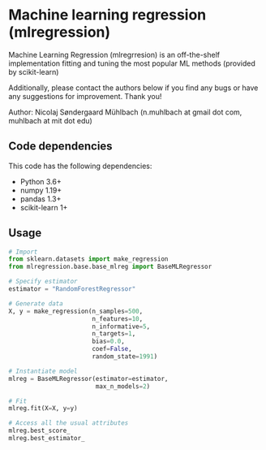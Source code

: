 
# Machine learning regression (mlregression)

Machine Learning Regression (mlregrresion) is an off-the-shelf implementation fitting and tuning the most popular ML methods (provided by scikit-learn)

Additionally, please contact the authors below if you find any bugs or have any suggestions for improvement. Thank you!

Author: Nicolaj Søndergaard Mühlbach (n.muhlbach at gmail dot com, muhlbach at mit dot edu) 

## Code dependencies
This code has the following dependencies:

- Python 3.6+
- numpy 1.19+
- pandas 1.3+
- scikit-learn 1+

## Usage

```python
# Import
from sklearn.datasets import make_regression
from mlregression.base.base_mlreg import BaseMLRegressor

# Specify estimator
estimator = "RandomForestRegressor"

# Generate data
X, y = make_regression(n_samples=500,
                       n_features=10, 
                       n_informative=5,
                       n_targets=1,
                       bias=0.0,
                       coef=False,
                       random_state=1991)

# Instantiate model
mlreg = BaseMLRegressor(estimator=estimator,
                        max_n_models=2)

# Fit
mlreg.fit(X=X, y=y)

# Access all the usual attributes
mlreg.best_score_
mlreg.best_estimator_
```

<!-- ## Example
We provide an example script in `demo.py`. -->
